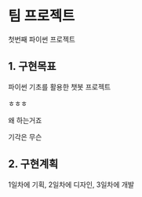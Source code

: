 # 팀 프로젝트
첫번째 파이썬 프로젝트

## 1. 구현목표
파이썬 기초를 활용한 챗봇 프로젝트

ㅎㅎㅎ

왜 하는거죠

기각은 무슨

## 2. 구현계획
1일차에 기획, 2일차에 디자인, 3일차에 개발